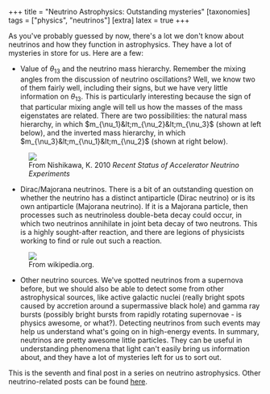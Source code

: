 +++
title = "Neutrino Astrophysics: Outstanding mysteries"
[taxonomies]
tags = ["physics", "neutrinos"]
[extra]
latex = true
+++

As you've probably guessed by now, there's a lot we don't know about
neutrinos and how they function in astrophysics. They have a lot of
mysteries in store for us. Here are a few:

<!-- more -->

* Value of $\theta_{13}$ and the neutrino mass hierarchy. Remember the mixing
angles from the discussion of neutrino oscillations? Well, we know two of
them fairly well, including their signs, but we have very little
information on $\theta_{13}$. This is particularly interesting because the
sign of that particular mixing angle will tell us how the masses of the
mass eigenstates are related. There are two possibilities: the natural mass
hierarchy, in which $m_{\nu_1}&lt;m_{\nu_2}&lt;m_{\nu_3}$ (shown at left below),
and the inverted mass hierarchy, in which $m_{\nu_3}&lt;m_{\nu_1}&lt;m_{\nu_2}$
(shown at right below).

<figure class="figure">
<img src="/img/201305-neutrinomasshierarchy.jpg" class="center img-fluid rounded" style="max-width:500px; max-width:100%"/>
<figcaption class="figure-caption">
From Nishikawa, K. 2010
<i>Recent Status of Accelerator Neutrino Experiments</i>
</figcaption>
</figure>

* Dirac/Majorana neutrinos. There is a bit of an outstanding question on
whether the neutrino has a distinct antiparticle (Dirac neutrino) or is its
own antiparticle (Majorana neutrino). If it is a Majorana particle, then
processes such as neutrinoless double-beta decay could occur, in which two
neutrinos annihilate in joint beta decay of two neutrons. This is a highly
sought-after reaction, and there are legions of physicists working to find
or rule out such a reaction.

<figure class="figure">
<img src="/img/201305-doublebeta.png" class="center img-fluid rounded" style="max-width:500px; max-width:100%"/>
<figcaption class="figure-caption">
From wikipedia.org.
</figcaption>
</figure>

* Other neutrino sources. We've spotted neutrinos from a supernova before,
but we should also be able to detect some from other astrophysical sources,
like active galactic nuclei (really bright spots caused by accretion around
a supermassive black hole) and gamma ray bursts (possibly bright bursts
from rapidly rotating supernovae - is physics awesome, or what?). Detecting
neutrinos from such events may help us understand what's going on in
high-energy events.
In summary, neutrinos are pretty awesome little particles. They can be
useful in understanding phenomena that light can't easily bring us
information about, and they have a lot of mysteries left for us to sort
out.

This is the seventh and final post in a series on neutrino astrophysics.
Other neutrino-related posts can be found [here](/tags/neutrinos).
